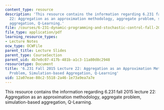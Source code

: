 ```yaml
---
content_type: resource
description: 'This resource contains the information regarding 6.231 fall 2015 lecture
  22: Aggregation as an approximation methodology, aggregate problem, simulation-based
  aggregation, Q-Learning.'
file: /courses/6-231-dynamic-programming-and-stochastic-control-fall-2015/12a07eae88c255182a461e73a9ea7a7e_MIT6_231F15_Lec22.pdf
file_type: application/pdf
learning_resource_types:
- Lecture Notes
ocw_type: OCWFile
parent_title: Lecture Slides
parent_type: CourseSection
parent_uid: 4b7e0c07-417b-481b-a1c3-11a80d8c2948
resourcetype: Document
title: '6.231 Fall 2015 Lecture 22: Aggregation as an Approximation Methodology, Aggregate
  Problem, Simulation-based Aggregation, Q-Learning'
uid: 12a07eae-88c2-5518-2a46-1e73a9ea7a7e
---
```

This resource contains the information regarding 6.231 fall 2015 lecture 22: Aggregation as an approximation methodology, aggregate problem, simulation-based aggregation, Q-Learning.

